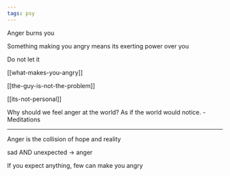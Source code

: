 ```yaml
---
tags: psy 
---
```


Anger burns you 

Something making you angry means its exerting power over you 

Do not let it 

[[what-makes-you-angry]]

[[the-guy-is-not-the-problem]]

[[its-not-personal]]


Why should we feel anger at the world? As if the world would notice. - Meditations

---

Anger is the collision of hope and reality

sad AND unexpected -> anger

If you expect anything, few can make you angry